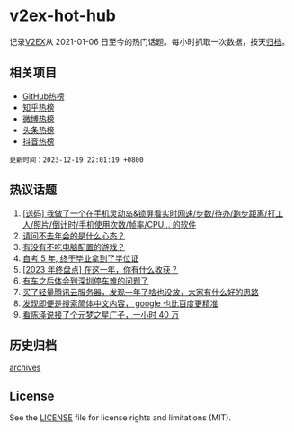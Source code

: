 # v2ex-hot-hub

 记录[V2EX](https://www.v2ex.com/)从 2021-01-06 日至今的热门话题。每小时抓取一次数据，按天[归档](archives)。
 
 ## 相关项目

- [GitHub热榜](https://github.com/it985/github-hot-hub)
- [知乎热榜](https://github.com/it985/zhihu-hot-hub)
- [微博热榜](https://github.com/it985/weibo-hot-hub)
- [头条热榜](https://github.com/it985/toutiao-hot-hub)
- [抖音热榜](https://github.com/it985/douyin-hot-hub)


 `更新时间：2023-12-19 22:01:19 +0800`

## 热议话题

1. [[送码] 我做了一个在手机灵动岛&锁屏看实时网速/步数/待办/跑步距离/打工人/照片/倒计时/手机使用次数/帧率/CPU... 的软件](https://www.v2ex.com/t/1001525)
1. [请问不去年会的是什么心态？](https://www.v2ex.com/t/1001562)
1. [有没有不吃电脑配置的游戏？](https://www.v2ex.com/t/1001528)
1. [自考 5 年, 终于毕业拿到了学位证](https://www.v2ex.com/t/1001627)
1. [[2023 年终盘点] 在这一年，你有什么收获？](https://www.v2ex.com/t/1001624)
1. [有车之后体会到深圳停车难的问题了](https://www.v2ex.com/t/1001576)
1. [买了轻量腾讯云服务器，发现一年了啥也没放，大家有什么好的思路](https://www.v2ex.com/t/1001579)
1. [发现即便是搜索简体中文内容， google 也比百度更精准](https://www.v2ex.com/t/1001481)
1. [看陈泽说接了个元梦之星广子，一小时 40 万](https://www.v2ex.com/t/1001549)

## 历史归档

[archives](archives)

## License

See the [LICENSE](LICENSE) file for license rights and limitations (MIT).
